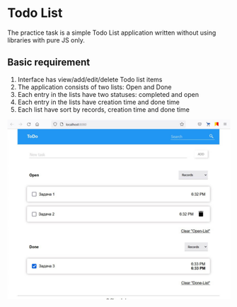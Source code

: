 # Todo List 

The practice task is a simple Todo List application written without using libraries with pure JS only. 

## Basic requirement 

1. Interface has view/add/edit/delete Todo list items 
1. The application consists of two lists: Open and Done 
1. Each entry in the lists have two statuses: completed and open 
1. Each entry in the lists have creation time and done time 
1. Each list have sort by records, creation time and done time


![Example](src/img/img.jpg)

